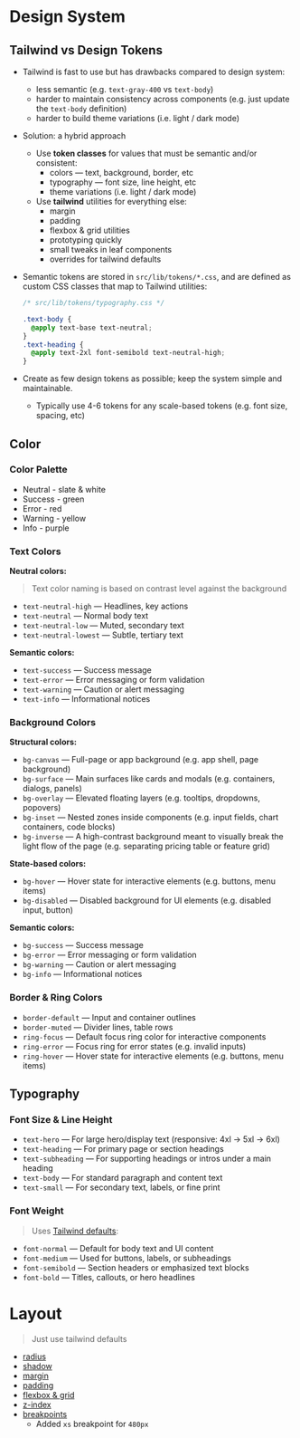 # Design System

## Tailwind vs Design Tokens

- Tailwind is fast to use but has drawbacks compared to design system:
  - less semantic (e.g. `text-gray-400` vs `text-body`)
  - harder to maintain consistency across components (e.g. just update the `text-body` definition)
  - harder to build theme variations (i.e. light / dark mode)
- Solution: a hybrid approach
  - Use **token classes** for values that must be semantic and/or consistent:
    - colors — text, background, border, etc
    - typography — font size, line height, etc
    - theme variations (i.e. light / dark mode)
  - Use **tailwind** utilities for everything else:
    - margin
    - padding
    - flexbox & grid utilities
    - prototyping quickly
    - small tweaks in leaf components
    - overrides for tailwind defaults
- Semantic tokens are stored in `src/lib/tokens/*.css`, and are defined as custom CSS classes that map to Tailwind utilities:

  ```css
  /* src/lib/tokens/typography.css */

  .text-body {
    @apply text-base text-neutral;
  }
  .text-heading {
    @apply text-2xl font-semibold text-neutral-high;
  }
  ```

- Create as few design tokens as possible; keep the system simple and maintainable.
  - Typically use 4-6 tokens for any scale-based tokens (e.g. font size, spacing, etc)

## Color

### Color Palette

- Neutral - slate & white
- Success - green
- Error - red
- Warning - yellow
- Info - purple

### Text Colors

**Neutral colors:**

> Text color naming is based on contrast level against the background

- `text-neutral-high` — Headlines, key actions
- `text-neutral` — Normal body text
- `text-neutral-low` — Muted, secondary text
- `text-neutral-lowest` — Subtle, tertiary text

**Semantic colors:**

- `text-success` — Success message
- `text-error` — Error messaging or form validation
- `text-warning` — Caution or alert messaging
- `text-info` — Informational notices

### Background Colors

**Structural colors:**

- `bg-canvas` — Full-page or app background (e.g. app shell, page background)
- `bg-surface` — Main surfaces like cards and modals (e.g. containers, dialogs, panels)
- `bg-overlay` — Elevated floating layers (e.g. tooltips, dropdowns, popovers)
- `bg-inset` — Nested zones inside components (e.g. input fields, chart containers, code blocks)
- `bg-inverse` — A high-contrast background meant to visually break the light flow of the page (e.g. separating pricing table or feature grid)

**State-based colors:**

- `bg-hover` — Hover state for interactive elements (e.g. buttons, menu items)
- `bg-disabled` — Disabled background for UI elements (e.g. disabled input, button)

**Semantic colors:**

- `bg-success` — Success message
- `bg-error` — Error messaging or form validation
- `bg-warning` — Caution or alert messaging
- `bg-info` — Informational notices

### Border & Ring Colors

- `border-default` — Input and container outlines
- `border-muted` — Divider lines, table rows
- `ring-focus` — Default focus ring color for interactive components
- `ring-error` — Focus ring for error states (e.g. invalid inputs)
- `ring-hover` — Hover state for interactive elements (e.g. buttons, menu items)

## Typography

### Font Size & Line Height

- `text-hero` — For large hero/display text (responsive: 4xl → 5xl → 6xl)
- `text-heading` — For primary page or section headings
- `text-subheading` — For supporting headings or intros under a main heading
- `text-body` — For standard paragraph and content text
- `text-small` — For secondary text, labels, or fine print

### Font Weight

> Uses [Tailwind defaults](https://tailwindcss.com/docs/font-weight):

- `font-normal` — Default for body text and UI content
- `font-medium` — Used for buttons, labels, or subheadings
- `font-semibold` — Section headers or emphasized text blocks
- `font-bold` — Titles, callouts, or hero headlines

# Layout

> Just use tailwind defaults

- [radius](https://tailwindcss.com/docs/border-radius)
- [shadow](https://tailwindcss.com/docs/box-shadow)
- [margin](https://tailwindcss.com/docs/margin)
- [padding](https://tailwindcss.com/docs/padding)
- [flexbox & grid](https://tailwindcss.com/docs/flex)
- [z-index](https://tailwindcss.com/docs/z-index)
- [breakpoints](https://tailwindcss.com/docs/breakpoints)
  - Added `xs` breakpoint for `480px`